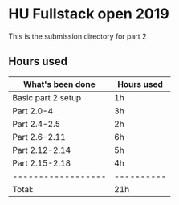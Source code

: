 # HU Fullstack open 2019
This is the submission directory for part 2

## Hours used
|What's been done  |Hours used|
|------------------|----------|
|Basic part 2 setup|  1h      |
|Part 2.0-4        |  3h      |
|Part 2.4-2.5      |  2h      |
|Part 2.6-2.11     |  6h      |
|Part 2.12-2.14    |  5h      |
|Part 2.15-2.18    |  4h      |
|------------------|----------|
|		     Total:|  21h     |
